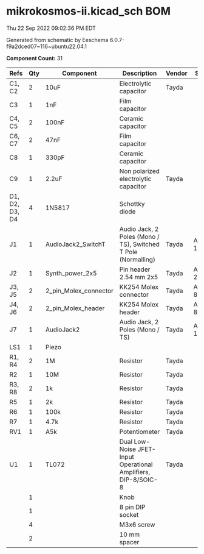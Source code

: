 # mikrokosmos-ii.kicad_sch BOM

Thu 22 Sep 2022 09:02:36 PM EDT

Generated from schematic by Eeschema 6.0.7-f9a2dced07~116~ubuntu22.04.1

**Component Count:** 31

| Refs | Qty | Component | Description | Vendor | SKU |
| ----- | --- | ---- | ----------- | ---- | ---- |
| C1, C2 | 2 | 10uF | Electrolytic capacitor | Tayda |  |
| C3 | 1 | 1nF | Film capacitor |  |  |
| C4, C5 | 2 | 100nF | Ceramic capacitor |  |  |
| C6, C7 | 2 | 47nF | Film capacitor |  |  |
| C8 | 1 | 330pF | Ceramic capacitor |  |  |
| C9 | 1 | 2.2uF | Non polarized electrolytic capacitor | Tayda |  |
| D1, D2, D3, D4 | 4 | 1N5817 | Schottky diode |  |  |
| J1 | 1 | AudioJack2_SwitchT | Audio Jack, 2 Poles (Mono / TS), Switched T Pole (Normalling) | Tayda | A-1121 |
| J2 | 1 | Synth_power_2x5 | Pin header 2.54 mm 2x5 | Tayda | A-2939 |
| J3, J5 | 2 | 2_pin_Molex_connector | KK254 Molex connector | Tayda | A-826 |
| J4, J6 | 2 | 2_pin_Molex_header | KK254 Molex header | Tayda | A-804 |
| J7 | 1 | AudioJack2 | Audio Jack, 2 Poles (Mono / TS) | Tayda | A-1121 |
| LS1 | 1 | Piezo |  |  |  |
| R1, R4 | 2 | 1M | Resistor | Tayda |  |
| R2 | 1 | 10M | Resistor | Tayda |  |
| R3, R8 | 2 | 1k | Resistor | Tayda |  |
| R5 | 1 | 2k | Resistor | Tayda |  |
| R6 | 1 | 100k | Resistor | Tayda |  |
| R7 | 1 | 4.7k | Resistor | Tayda |  |
| RV1 | 1 | A5k | Potentiometer | Tayda |  |
| U1 | 1 | TL072 | Dual Low-Noise JFET-Input Operational Amplifiers, DIP-8/SOIC-8 | Tayda |  |
| | 1 | | Knob | | | | |
| | 1 | | 8 pin DIP socket | | | Tayda | A-001 |
| | 4 | | M3x6 screw | | | | |
| | 2 | | 10 mm spacer | | | Tayda | A-1235 |